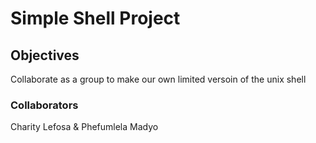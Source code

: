 # Simple Shell Project

## Objectives

Collaborate as a group to make our own limited versoin of the unix shell

### Collaborators

Charity Lefosa & Phefumlela Madyo
